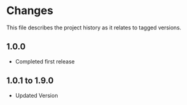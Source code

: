 # Changes
This file describes the project history as it relates to tagged versions.

## 1.0.0
- Completed first release

## 1.0.1 to 1.9.0
- Updated Version
